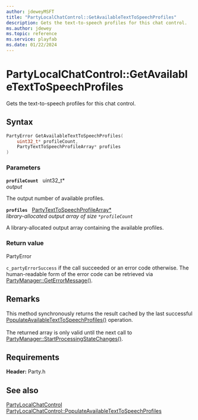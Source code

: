 ```yaml
---
author: jdeweyMSFT
title: "PartyLocalChatControl::GetAvailableTextToSpeechProfiles"
description: Gets the text-to-speech profiles for this chat control.
ms.author: jdewey
ms.topic: reference
ms.service: playfab
ms.date: 01/22/2024
---
```


# PartyLocalChatControl::GetAvailableTextToSpeechProfiles  

Gets the text-to-speech profiles for this chat control.  

## Syntax  
  
```cpp
PartyError GetAvailableTextToSpeechProfiles(  
    uint32_t* profileCount,  
    PartyTextToSpeechProfileArray* profiles  
)  
```  
  
### Parameters  
  
**`profileCount`** &nbsp; uint32_t*  
*output*  
  
The output number of available profiles.  
  
**`profiles`** &nbsp; [PartyTextToSpeechProfileArray*](../../../typedefs.md)  
*library-allocated output array of size `*profileCount`*  
  
A library-allocated output array containing the available profiles.  
  
  
### Return value  
PartyError
  
```c_partyErrorSuccess``` if the call succeeded or an error code otherwise. The human-readable form of the error code can be retrieved via [PartyManager::GetErrorMessage()](../../PartyManager/methods/partymanager_geterrormessage.md).
  
## Remarks  
  
This method synchronously returns the result cached by the last successful [PopulateAvailableTextToSpeechProfiles()](partylocalchatcontrol_populateavailabletexttospeechprofiles.md) operation. <br /><br /> The returned array is only valid until the next call to [PartyManager::StartProcessingStateChanges()](../../PartyManager/methods/partymanager_startprocessingstatechanges.md).
  
## Requirements  
  
**Header:** Party.h
  
## See also  
[PartyLocalChatControl](../partylocalchatcontrol.md)  
[PartyLocalChatControl::PopulateAvailableTextToSpeechProfiles](partylocalchatcontrol_populateavailabletexttospeechprofiles.md)
  
  
